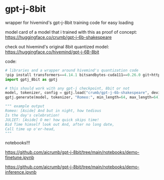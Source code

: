 # gpt-j-8bit
wrapper for hivemind's gpt-j-8bit training code for easy loading

model card of a model that i trained with this as proof of concept: https://huggingface.co/crumb/gpt-j-6b-shakespeare

check out hivemind's original 8bit quantized model: https://huggingface.co/hivemind/gpt-j-6B-8bit


code:
```python
# libraries and a wrapper around hivemind's quantization code
!pip install transformers==4.14.1 bitsandbytes-cuda111==0.26.0 git+https://github.com/aicrumb/gpt-j-8bit -q
import gptj_8bit as gptj

# this should work with any gpt-j checkpoint, 8bit or not
model, tokenizer, config = gptj.load("crumb/gpt-j-6b-shakespeare", device='cuda')
gptj.generate(model, tokenizer, "Romeo:", min_length=64, max_length=64)

""" example output
Romeo: [Aside] And but in night, how tedious
Is the day's celebration!
JULIET: [Aside] O me! how quick skips time!
Bid Time himself look out And, after no long date,
Call time up o'er-head,
"""
```

notebooks!!!

https://github.com/aicrumb/gpt-j-8bit/tree/main/notebooks/demo-finetune.ipynb

https://github.com/aicrumb/gpt-j-8bit/tree/main/notebooks/demo-inference.ipynb
